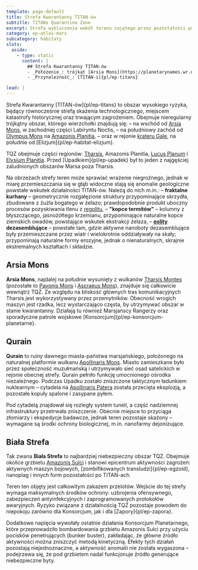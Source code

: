 ```yaml
---
template: page-default
title: Strefa Kwarantanny TITAN-ów
subtitle: TITANs Quarantine Zone
excerpt: Strefa wykluczenia wokół terenu zajętego przez pozostałości po TITAN-ach
category: ep-atlas-mars
subcategory: habitaty
slots:
  aside:
    - type: static
      content: |
        ## Strefa Kwarantanny TITAN-ów
        - _Położenie_: trójkąt [Arsia Mons](https://planetarynames.wr.usgs.gov/Feature/3772) - południowe podnóża [Olympus Mons](https://planetarynames.wr.usgs.gov/Feature/4453) - [krater Gale](https://planetarynames.wr.usgs.gov/Feature/2071) ([Mars]{pl/ep-atlas-mars})
        - _Przynależność_: [TITAN-i]{pl/ep-titans}

lead: |
---
```

Strefa Kwarantanny [TITAN-ów]{pl/ep-titans} to obszar wysokiego ryzyka, będący równocześnie strefą skażenia technologicznego, miejscem katastrofy historycznej oraz trwającym zagrożeniem. Obejmuje nieregularny trójkątny obszar, którego wierzchołki znajdują się:
– na wschód od [Arsia Mons](https://planetarynames.wr.usgs.gov/Feature/3772), w zachodniej części Labiryntu Noctis,
– na południowy zachód od [Olympus Mons](https://planetarynames.wr.usgs.gov/Feature/4453) na [Amazonis Planitia](https://planetarynames.wr.usgs.gov/Feature/220),
– oraz w rejonie [krateru Gale](https://planetarynames.wr.usgs.gov/Feature/2071), na południe od [Elizjum]{pl/ep-habitat-elizjum}.

TQZ obejmuje części regionów: [Tharsis](https://planetarynames.wr.usgs.gov/Feature/5947), Amazonis Planitia, [Lucus Planum](https://planetarynames.wr.usgs.gov/Feature/3506) i [Elysium Planitia](https://planetarynames.wr.usgs.gov/Feature/1784). Przed [Upadkiem]{pl/ep-upadek} był to jeden z najgęściej zaludnionych obszarów Marsa poza Tharsis.

Na obrzeżach strefy teren może sprawiać wrażenie niegroźnego, jednak w miarę przemieszczania się w głąb widoczne stają się anomalie geologiczne powstałe wskutek działalności TITAN-ów. Należą do nich m.in.:
– **fraktalne kurhany** – geometrycznie rozgałęzione struktury przypominające skrzydła, zbudowane z żużla bogatego w żelazo; prawdopodobnie produkt uboczny procesów pozyskiwania tlenu z [regolitu](https://pl.wikipedia.org/wiki/Regolit),
– **"kopce termitów"** – kolumny z błyszczącego, jasnożółtego krzemianu, przypominające naturalne kopce ziemskich owadów, powstające wskutek ekstrakcji żelaza,
– **[eolity](https://pl.wikipedia.org/wiki/Eolit) dezasemblujące** – powstałe tam, gdzie aktywne nanoboty dezasemblujące były przemieszczane przez wiatr i wielokrotnie oddziaływały na skały; przypominają naturalne formy erozyjne, jednak o nienaturalnych, skrajnie ekstremalnych kształtach i składzie.

## Arsia Mons
**Arsia Mons**, najdalej na południe wysunięty z wulkanów [Tharsis Montes](https://planetarynames.wr.usgs.gov/Feature/5948) (pozostałe to [Pavonis Mons](https://planetarynames.wr.usgs.gov/Feature/4620) i [Ascraeus Mons](https://planetarynames.wr.usgs.gov/Feature/417)), znajduje się całkowicie wewnątrz TQZ. Ze względu na bliskość głównych tras komunikacyjnych Tharsis jest wykorzystywany przez przemytników. Obecność wrogich maszyn jest rzadka, lecz wystarczająco częsta, by utrzymywać obszar w stanie kwarantanny. Działają tu również Marsjańscy Rangerzy oraz sporadyczne patrole wojskowe [Konsorcjum]{pl/ep-konsorcjum-planetarne}.

## Qurain
**Qurain** to ruiny dawnego miasta-państwa marsjańskiego, położonego na naturalnej platformie wulkanu [Apollinaris Mons](https://planetarynames.wr.usgs.gov/Feature/14307). Miasto zamieszkane było przez społeczność muzułmańską i utrzymywało sieć osad satelickich w rejonie obecnej strefy. Qurain pełniło funkcję umocnionego ośrodka niezależnego. Podczas Upadku zostało zniszczone taktycznym ładunkiem nuklearnym – cytadela na [Apollinaris Patera](https://planetarynames.wr.usgs.gov/Feature/323) została przecięta eksplozją, a pozostałe kopuły spalone i zasypane pyłem.

Pod cytadelą znajdował się rozległy system tuneli, a część nadziemnej infrastruktury przetrwała zniszczenie. Obecnie miejsce to przyciąga złomiarzy i ekspedycje badawcze, jednak teren pozostaje skażony – wymagane są środki ochrony biologicznej, m.in. nanofarmy dejonizujące.

## Biała Strefa
Tak zwana **Biała Strefa** to najbardziej niebezpieczny obszar TQZ. Obejmuje okolice grzbietu [Amazonis Sulci](https://planetarynames.wr.usgs.gov/Feature/221) i stanowi epicentrum aktywności zagrożeń: aktywnych maszyn bojowych, [zombifikowanych transludzi]{pl/ep-egzoid}, nanoplag i innych form pozostałości po TITAN-ach.

Teren ten objęty jest całkowitym zakazem przelotów. Wejście do tej strefy wymaga maksymalnych środków ochrony: uzbrojenia ofensywnego, zabezpieczeń antyinfekcyjnych i zaprogramowanych protokołów awaryjnych. Ryzyko związane z działalnością TQZ pozostaje powodem do niepokoju zarówno dla Konsorcjum, jak i dla [Zapory]{pl/ep-zapora}.

Dodatkowe napięcia wywołały ostatnie działania Konsorcjum Planetarnego, które przeprowadziło bombardowania grzbietu Amazonis Sulci przy użyciu pocisków penetrujących (bunker buster), zakładając, że główne źródło aktywności można zniszczyć metodą kinetyczną. Efekty tych działań pozostają niejednoznaczne, a aktywność anomalii nie została wygaszona – podejrzewa się, że pod grzbietem nadal funkcjonuje źródło generujące niebezpieczne byty.
